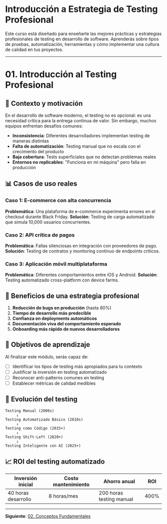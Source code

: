 # Introducción a Estrategia de Testing Profesional

Este curso está diseñado para enseñarte las mejores prácticas y estrategias profesionales de testing en desarrollo de software. Aprenderás sobre tipos de pruebas, automatización, herramientas y cómo implementar una cultura de calidad en tus proyectos.

---

# 01. Introducción al Testing Profesional

## 🎯 Contexto y motivación

En el desarrollo de software moderno, el testing no es opcional: es una necesidad crítica para la entrega continua de valor. Sin embargo, muchos equipos enfrentan desafíos comunes:

- **Inconsistencia**: Diferentes desarrolladores implementan testing de maneras distintas
- **Falta de automatización**: Testing manual que no escala con el crecimiento del producto
- **Baja cobertura**: Tests superficiales que no detectan problemas reales
- **Entornos no replicables**: "Funciona en mi máquina" pero falla en producción

## 📊 Casos de uso reales

### Caso 1: E-commerce con alta concurrencia
**Problemática**: Una plataforma de e-commerce experimenta errores en el checkout durante Black Friday.
**Solución**: Testing de carga automatizado que simula 10,000 usuarios concurrentes.

### Caso 2: API crítica de pagos
**Problemática**: Fallas silenciosas en integración con proveedores de pago.
**Solución**: Testing de contratos y monitoring continuo de endpoints críticos.

### Caso 3: Aplicación móvil multiplataforma
**Problemática**: Diferentes comportamientos entre iOS y Android.
**Solución**: Testing automatizado cross-platform con device farms.

## 🚀 Beneficios de una estrategia profesional

1. **Reducción de bugs en producción** (hasta 80%)
2. **Tiempo de desarrollo más predecible**
3. **Confianza en deployments automáticos**
4. **Documentación viva del comportamiento esperado**
5. **Onboarding más rápido de nuevos desarrolladores**

## 🎯 Objetivos de aprendizaje

Al finalizar este módulo, serás capaz de:
- [ ] Identificar los tipos de testing más apropiados para tu contexto
- [ ] Justificar la inversión en testing automatizado
- [ ] Reconocer anti-patterns comunes en testing
- [ ] Establecer métricas de calidad medibles

## 🔄 Evolución del testing

```
Testing Manual (2000s)
     ↓
Testing Automatizado Básico (2010s)
     ↓
Testing como Código (2015+)
     ↓
Testing Shift-Left (2020+)
     ↓
Testing Inteligente con AI (2025+)
```

## 📈 ROI del testing automatizado

| Inversión inicial | Costo mantenimiento | Ahorro anual | ROI |
|------------------|-------------------|-------------|-----|
| 40 horas desarrollo | 8 horas/mes | 200 horas testing manual | 400% |

---

**Siguiente**: [02. Conceptos Fundamentales](./02-conceptos.md)
